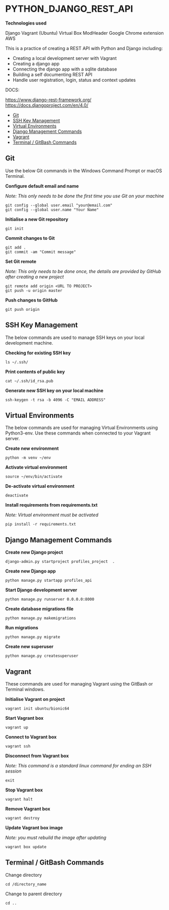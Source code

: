 # PYTHON_DJANGO_REST_API

**Technologies used**

Django
Vagrant (Ubuntu)
Virtual Box
ModHeader Google Chrome extension
AWS

This is a practice of creating a REST API with Python and Django including:

<!-- TOC depthFrom:2 depthTo:6 withLinks:1 updateOnSave:1 orderedList:0 -->

- Creating a local development server with Vagrant
- Creating a django app
- Connecting the django app with a sqlite database
- Building a self documenting REST API
- Handle user registration, login, status and context updates

DOCS:

https://www.django-rest-framework.org/
https://docs.djangoproject.com/en/4.0/

<!-- /TOC -->

<!-- TOC depthFrom:2 depthTo:6 withLinks:1 updateOnSave:1 orderedList:0 -->

- [Git](#git)
- [SSH Key Management](#ssh-key-management)
- [Virtual Environments](#virtual-environments)
- [Django Management Commands](#django-management-commands)
- [Vagrant](#vagrant)
- [Terminal / GitBash Commands](#terminal-gitbash-commands)

<!-- /TOC -->

## Git

Use the below Git commands in the Windows Command Prompt or macOS Terminal.

**Configure default email and name**

*Note: This only needs to be done the first time you use Git on your machine*

```
git config --global user.email "your@email.com"
git config --global user.name "Your Name"
```

**Initialise a new Git repository**

```
git init
```

**Commit changes to Git**

```
git add .
git commit -am "Commit message"
```

**Set Git remote**

*Note: This only needs to be done once, the details are provided by GitHub after creating a new project*

```
git remote add origin <URL TO PROJECT>
git push -u origin master
```

**Push changes to GitHub**

```
git push origin
```

## SSH Key Management

The below commands are used to manage SSH keys on your local development machine.

**Checking for existing SSH key**

```
ls ~/.ssh/
```

**Print contents of public key**

```
cat ~/.ssh/id_rsa.pub
```

**Generate new SSH key on your local machine**

```
ssh-keygen -t rsa -b 4096 -C "EMAIL ADDRESS"
```


## Virtual Environments

The below commands are used for managing Virtual Environments using Python3-env. Use these commands when connected to your Vagrant server.

**Create new environment**

```
python -m venv ~/env
```

**Activate virtual environment**

```
source ~/env/bin/activate
```

**De-activate virtual environment**

```
deactivate
```

**Install requirements from requirements.txt**

*Note: Virtual environment must be activated*

```
pip install -r requirements.txt
```

## Django Management Commands

**Create new Django project**

```
django-admin.py startproject profiles_project  .
```

**Create new Django app**

```
python manage.py startapp profiles_api
```

**Start Django development server**

```
python manage.py runserver 0.0.0.0:8000
```

**Create database migrations file**

```
python manage.py makemigrations
```

**Run migrations**

```
python manage.py migrate
```

**Create new superuser**

```
python manage.py createsuperuser
```

## Vagrant

These commands are used for managing Vagrant using the GitBash or Terminal windows.

**Initialise Vagrant on project**

```
vagrant init ubuntu/bionic64
```

**Start Vagrant box**

```
vagrant up
```

**Connect to Vagrant box**

```
vagrant ssh
```

**Disconnect from Vagrant box**

*Note: This command is a standard linux command for ending an SSH session*

```
exit
```

**Stop Vagrant box**

```
vagrant halt
```

**Remove Vagrant box**

```
vagrant destroy
```

**Update Vagrant box image**

*Note: you must rebuild the image after updating*

```
vagrant box update
```

## Terminal / GitBash Commands

Change directory

```
cd /directory_name
```

Change to parent directory

```
cd ..
```
